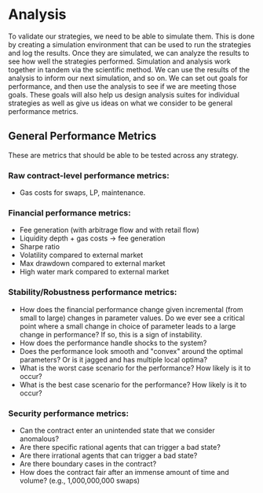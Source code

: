 # Analysis
To validate our strategies, we need to be able to simulate them. 
This is done by creating a simulation environment that can be used to run the strategies and log the results.
Once they are simulated, we can analyze the results to see how well the strategies performed.
Simulation and analysis work together in tandem via the scientific method. 
We can use the results of the analysis to inform our next simulation, and so on.
We can set out goals for performance, and then use the analysis to see if we are meeting those goals.
These goals will also help us design analysis suites for individual strategies as well as give us ideas on what we consider to be general performance metrics.

## General Performance Metrics
These are metrics that should be able to be tested across any strategy.

### Raw contract-level performance metrics:
- Gas costs for swaps, LP, maintenance.


### Financial performance metrics:
- Fee generation (with arbitrage flow and with retail flow)
- Liquidity depth + gas costs -> fee generation
- Sharpe ratio
- Volatility compared to external market
- Max drawdown compared to external market
- High water mark compared to external market

### Stability/Robustness performance metrics:
- How does the financial performance change given incremental (from small to large) changes in parameter values. 
Do we ever see a critical point where a small change in choice of parameter leads to a large change in performance?
If so, this is a sign of instability.
- How does the performance handle shocks to the system?
- Does the performance look smooth and "convex" around the optimal parameters? Or is it jagged and has multiple local optima?
- What is the worst case scenario for the performance? How likely is it to occur?
- What is the best case scenario for the performance? How likely is it to occur?

### Security performance metrics:
- Can the contract enter an unintended state that we consider anomalous? 
- Are there specific rational agents that can trigger a bad state?
- Are there irrational agents that can trigger a bad state?
- Are there boundary cases in the contract?
- How does the contract fair after an immense amount of time and volume? (e.g., 1,000,000,000 swaps)

<!-- ADD ABOUT WHAT DIFFERENT PRICE PROCESSES CAN DO and tell us -->